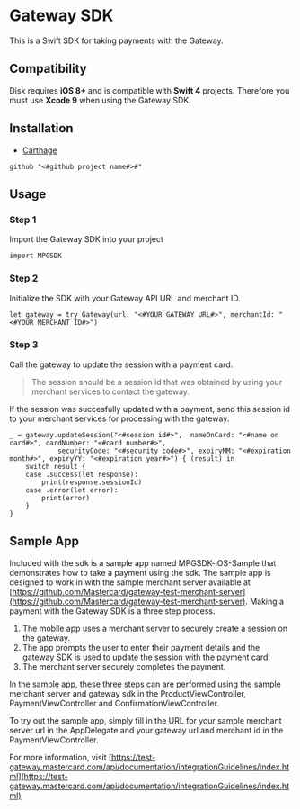 # Gateway SDK
This is a Swift SDK for taking payments with the Gateway.

## Compatibility

Disk requires **iOS 8+** and is compatible with **Swift 4** projects. Therefore you must use **Xcode 9** when using the Gateway SDK.

## Installation

* [Carthage]( https://github.com/Carthage/Carthage)

```
github "<#github project name#>#"
```
## Usage
### Step 1
Import the Gateway SDK into your project

```
import MPGSDK
```
### Step 2
Initialize the SDK with your Gateway API URL and merchant ID.

```
let gateway = try Gateway(url: "<#YOUR GATEWAY URL#>", merchantId: "<#YOUR MERCHANT ID#>")
```
### Step 3
Call the gateway to update the session with a payment card.

> The session should be a session id that was obtained by using your merchant services to contact the gateway.

If the session was succesfully updated with a payment, send this session id to your merchant services for processing with the gateway.

```
_ = gateway.updateSession("<#session id#>",  nameOnCard: "<#name on card#>", cardNumber: "<#card number#>",
            securityCode: "<#security code#>", expiryMM: "<#expiration month#>", expiryYY: "<#expiration year#>") { (result) in
    switch result {
    case .success(let response):
        print(response.sessionId)
    case .error(let error):
        print(error)
    }
}
```
## Sample App
Included with the sdk is a sample app named MPGSDK-iOS-Sample that demonstrates how to take a payment using the sdk.  The sample app is designed to work in with the sample merchant server available at [https://github.com/Mastercard/gateway-test-merchant-server](https://github.com/Mastercard/gateway-test-merchant-server).
Making a payment with the Gateway SDK is a three step process.
1. The mobile app uses a merchant server to securely create a session on the gateway.
2. The app prompts the user to enter their payment details and the gateway SDK is used to update the session with the payment card.
3. The merchant server securely completes the payment.

In the sample app, these three steps can are performed using the sample merchant server and gateway sdk in the ProductViewController, PaymentViewController and ConfirmationViewController.

To try out the sample app, simply fill in the URL for your sample merchant server url in the AppDelegate and your gateway url and merchant id in the PaymentViewController.

For more information, visit [https://test-gateway.mastercard.com/api/documentation/integrationGuidelines/index.html](https://test-gateway.mastercard.com/api/documentation/integrationGuidelines/index.html)
